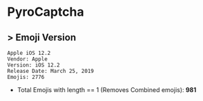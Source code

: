 # PyroCaptcha

## > Emoji Version
```
Apple iOS 12.2
Vendor: Apple
Version: iOS 12.2
Release Date: March 25, 2019
Emojis: 2776
```

- Total Emojis with length == 1 (Removes Combined emojis):  **981**

